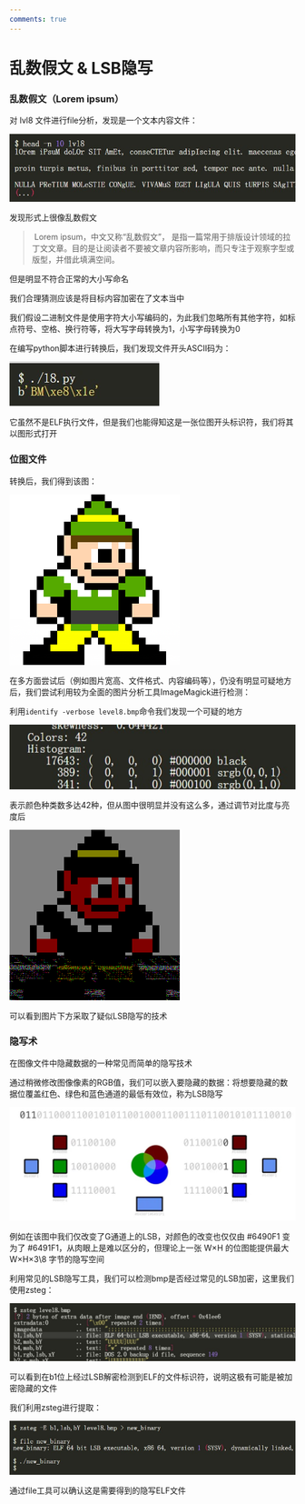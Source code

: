 ```yaml
---
comments: true
---
```


# 乱数假文 & LSB隐写

### 乱数假文（Lorem ipsum）

对 lvl8 文件进行file分析，发现是一个文本内容文件：

![](pre.assets/1.jpg)

发现形式上很像乱数假文

> ​	Lorem ipsum，中文又称“乱数假文”， 是指一篇常用于排版设计领域的拉丁文文章。目的是让阅读者不要被文章内容所影响，而只专注于观察字型或版型，并借此填满空间。

但是明显不符合正常的大小写命名

我们合理猜测应该是将目标内容加密在了文本当中

我们假设二进制文件是使用字符大小写编码的，为此我们忽略所有其他字符，如标点符号、空格、换行符等，将大写字母转换为1，小写字母转换为0

在编写python脚本进行转换后，我们发现文件开头ASCII码为：

![](pre.assets/2.jpg)

它虽然不是ELF执行文件，但是我们也能得知这是一张位图开头标识符，我们将其以图形式打开

### 位图文件

转换后，我们得到该图：

![](pre.assets/3.png)

在多方面尝试后（例如图片宽高、文件格式、内容编码等），仍没有明显可疑地方后，我们尝试利用较为全面的图片分析工具ImageMagick进行检测：

利用`identify -verbose level8.bmp`命令我们发现一个可疑的地方

![](pre.assets/3.jpg)

表示颜色种类数多达42种，但从图中很明显并没有这么多，通过调节对比度与亮度后

![](pre.assets/4.png)

可以看到图片下方采取了疑似LSB隐写的技术

### 隐写术

在图像文件中隐藏数据的一种常见而简单的隐写技术

通过稍微修改图像像素的RGB值，我们可以嵌入要隐藏的数据：将想要隐藏的数据位覆盖红色、绿色和蓝色通道的最低有效位，称为LSB隐写

![](pre.assets/4.jpg)

例如在该图中我们仅改变了G通道上的LSB，对颜色的改变也仅仅由 #6490F1 变为了 #6491F1，从肉眼上是难以区分的，但理论上一张 W$\times$H 的位图能提供最大 W$\times$H$\times$3\8 字节的隐写空间

利用常见的LSB隐写工具，我们可以检测bmp是否经过常见的LSB加密，这里我们使用zsteg：

![](pre.assets/5.jpg)

可以看到在b1位上经过LSB解密检测到ELF的文件标识符，说明这极有可能是被加密隐藏的文件

我们利用zsteg进行提取：

![](pre.assets/6.jpg)

通过file工具可以确认这是需要得到的隐写ELF文件